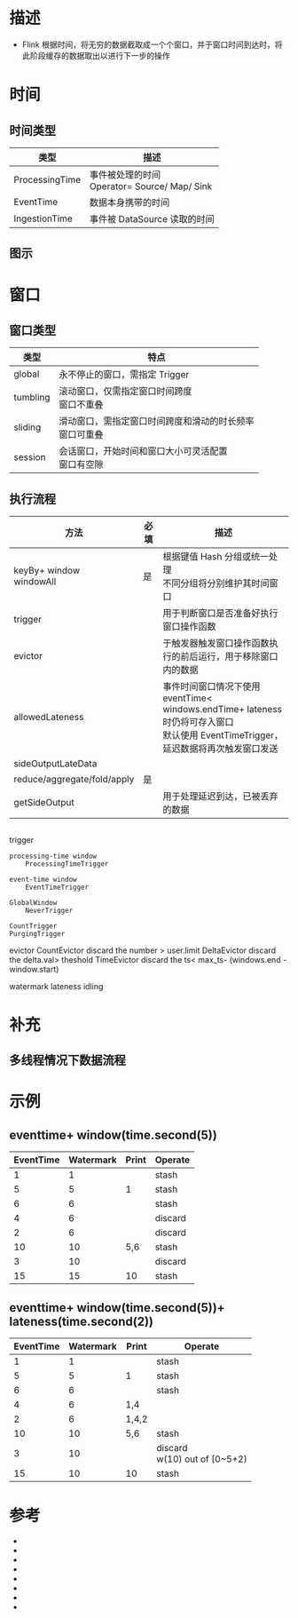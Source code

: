 

# 描述
- Flink 根据时间，将无穷的数据截取成一个个窗口，并于窗口时间到达时，将此阶段缓存的数据取出以进行下一步的操作

# 时间

## 时间类型

| 类型           | 描述                                            |
|----------------|-----------------------------------------------|
| ProcessingTime | 事件被处理的时间<br>Operator= Source/ Map/ Sink |
| EventTime      | 数据本身携带的时间                              |
| IngestionTime  | 事件被 DataSource 读取的时间                    |

## 图示

# 窗口

## 窗口类型

| 类型     | 特点                                                      |
|----------|---------------------------------------------------------|
| global   | 永不停止的窗口，需指定 Trigger                             |
| tumbling | 滚动窗口，仅需指定窗口时间跨度<br>窗口不重叠               |
| sliding  | 滑动窗口，需指定窗口时间跨度和滑动的时长频率<br>窗口可重叠 |
| session  | 会话窗口，开始时间和窗口大小可灵活配置<br>窗口有空隙       |



## 执行流程

| 方法                        | 必填 | 描述                                                                                                                                    |
|-----------------------------|------|-----------------------------------------------------------------------------------------------------------------------------------------|
| keyBy+ window<br>windowAll  | 是   | 根据键值 Hash 分组或统一处理<br>不同分组将分别维护其时间窗口                                                                                                            |
| trigger                     |      | 用于判断窗口是否准备好执行窗口操作函数                                                                                                  |
| evictor                     |      | 于触发器触发窗口操作函数执行的前后运行，用于移除窗口内的数据                                                                             |
| allowedLateness             |      | 事件时间窗口情况下使用<br>eventTime< windows.endTime+ lateness 时仍将可存入窗口<br>默认使用 EventTimeTrigger，延迟数据将再次触发窗口发送 |
| sideOutputLateData          |      |                                                                                                                                         |
| reduce/aggregate/fold/apply | 是   |                                                                                                                                         |
| getSideOutput               |      | 用于处理延迟到达，已被丢弃的数据                                                                                                         |

## 
trigger

    processing-time window
        ProcessingTimeTrigger 

    event-time window
        EventTimeTrigger 

    GlobalWindow 
        NeverTrigger 

    CountTrigger 
    PurgingTrigger 

evictor
    CountEvictor
        discard the number > user.limit
    DeltaEvictor
        discard the delta.val> theshold
    TimeEvictor
        discard the ts< max_ts- (windows.end - window.start)

watermark
lateness
idling


# 补充

## 多线程情况下数据流程


# 示例

## eventtime+ window(time.second(5))

| EventTime | Watermark | Print | Operate |
|-----------|-----------|-------|---------|
| 1         | 1         |       | stash   |
| 5         | 5         | 1     | stash   |
| 6         | 6         |       | stash   |
| 4         | 6         |       | discard |
| 2         | 6         |       | discard |
| 10        | 10        | 5,6   | stash   |
| 3         | 10        |       | discard |
| 15        | 15        | 10    | stash   |


## eventtime+ window(time.second(5))+ lateness(time.second(2))

| EventTime | Watermark | Print | Operate                         |
|-----------|-----------|-------|---------------------------------|
| 1         | 1         |       | stash                           |
| 5         | 5         | 1     | stash                           |
| 6         | 6         |       | stash                           |
| 4         | 6         | 1,4   |                                 |
| 2         | 6         | 1,4,2 |                                 |
| 10        | 10        | 5,6   | stash                           |
| 3         | 10        |       | discard<br>w(10) out of [0~5+2) |
| 15        | 10        | 10    | stash                           |



# 参考
- []()
- []()
- []()
- []()
- []()
- []()
- []()
- []()